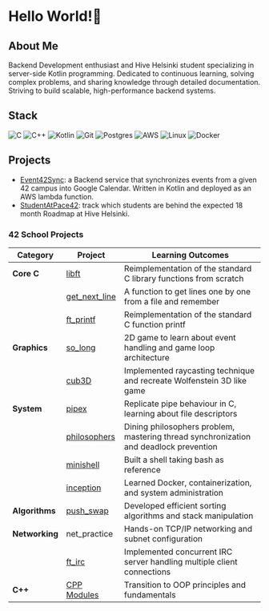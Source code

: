# Hello World!🦖

## About Me
Backend Development enthusiast and Hive Helsinki student specializing in server-side Kotlin programming. Dedicated to continuous learning, solving complex problems, and sharing knowledge through detailed documentation. Striving to build scalable, high-performance backend systems.

## Stack
![C](https://img.shields.io/badge/c-%2300599C.svg?style=for-the-badge&logo=c&logoColor=white)
![C++](https://img.shields.io/badge/c++-%2300599C.svg?style=for-the-badge&logo=c%2B%2B&logoColor=white)
![Kotlin](https://img.shields.io/badge/-Kotlin-7F52FF?style=for-the-badge&logo=kotlin&logoColor=white)
![Git](https://img.shields.io/badge/git-%23F05033.svg?style=for-the-badge&logo=git&logoColor=white)
![Postgres](https://img.shields.io/badge/postgres-%23316192.svg?style=for-the-badge&logo=postgresql&logoColor=white)
![AWS](https://img.shields.io/badge/AWS-F4B728?style=for-the-badge&logo=amazon-web-services&logoColor=black)
![Linux](https://img.shields.io/badge/Linux-252525?style=for-the-badge&logo=linux&logoColor=white)
![Docker](https://img.shields.io/badge/docker-%230db7ed.svg?style=for-the-badge&logo=docker&logoColor=white)

## Projects
* [Event42Sync](https://github.com/pmarkaide/Event42Sync): a Backend service that synchronizes events from a given 42 campus into Google Calendar. Written in Kotlin and deployed as an AWS lambda function.
* [StudentAtPace42](https://github.com/pmarkaide/StudentAtPace42): track which students are behind the expected 18 month Roadmap at Hive Helsinki.


### 42 School Projects
| Category | Project | Learning Outcomes |
|----------|---------|------------------|
| **Core C** | [libft](https://github.com/pmarkaide/42_libft) | Reimplementation of the standard C library functions from scratch |
| | [get_next_line](https://github.com/pmarkaide/42_get_next_line) | A function to get lines one by one from a file and remember |
| | [ft_printf](https://github.com/pmarkaide/42_printf) | Reimplementation of the standard C function printf |
| **Graphics** | [so_long](https://github.com/pmarkaide/42_so_long) | 2D game to learn about event handling and game loop architecture |
| | [cub3D](https://github.com/pmarkaide/42_cub3D) | Implemented raycasting technique and recreate Wolfenstein 3D like game |
| **System** | [pipex](https://github.com/pmarkaide/42_pipex) | Replicate pipe behaviour in C, learning about file descriptors |
| | [philosophers](https://github.com/pmarkaide/42_philosophers) | Dining philosophers problem, mastering thread synchronization and deadlock prevention |
| | [minishell](https://github.com/pmarkaide/42_minishell) | Built a shell taking bash as reference |
| | [inception](https://github.com/pmarkaide/42_inception) | Learned Docker, containerization, and system administration |
| **Algorithms** | [push_swap](https://github.com/pmarkaide/42_push_swap) | Developed efficient sorting algorithms and stack manipulation |
| **Networking** | net_practice | Hands-on TCP/IP networking and subnet configuration |
| | [ft_irc](https://github.com/ArminKuburas/ft_irc) | Implemented concurrent IRC server handling multiple client connections |
| **C++** | [CPP Modules](https://github.com/pmarkaide/42_cpp) | Transition to OOP principles and fundamentals |

